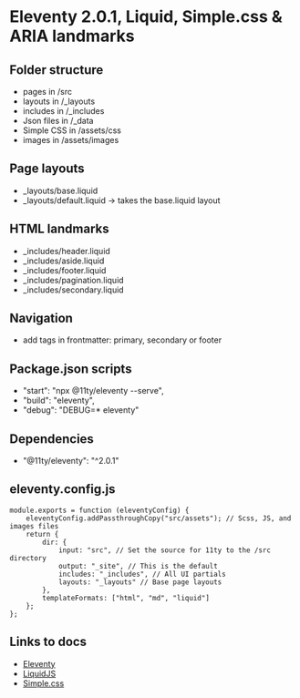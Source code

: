 # Eleventy 2.0.1, Liquid, Simple.css & ARIA landmarks

## Folder structure
- pages in /src
- layouts in /_layouts
- includes in /_includes
- Json files in /_data
- Simple CSS in /assets/css
- images in /assets/images

## Page layouts
- _layouts/base.liquid
- _layouts/default.liquid -> takes the base.liquid layout

## HTML landmarks
- _includes/header.liquid
- _includes/aside.liquid
- _includes/footer.liquid
- _includes/pagination.liquid
- _includes/secondary.liquid

## Navigation
- add tags in frontmatter: primary, secondary or footer

## Package.json scripts
- "start": "npx @11ty/eleventy --serve",
- "build": "eleventy",
- "debug": "DEBUG=* eleventy"

## Dependencies
- "@11ty/eleventy": "^2.0.1"

## eleventy.config.js
```
module.exports = function (eleventyConfig) {
    eleventyConfig.addPassthroughCopy("src/assets"); // Scss, JS, and images files
    return {
        dir: {
            input: "src", // Set the source for 11ty to the /src directory
            output: "_site", // This is the default
            includes: "_includes", // All UI partials
            layouts: "_layouts" // Base page layouts
        },
        templateFormats: ["html", "md", "liquid"]
    };
};
```

## Links to docs
- [Eleventy](https://www.11ty.dev/docs/)
- [LiquidJS](https://liquidjs.com/tutorials/intro-to-liquid.html)
- [Simple.css](https://simplecss.org/)
